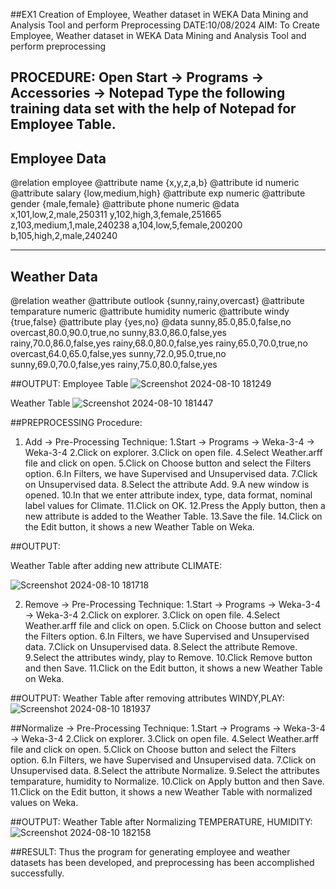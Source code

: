 ##EX1 Creation of Employee, Weather dataset in WEKA Data Mining and Analysis Tool and perform Preprocessing
DATE:10/08/2024
AIM:
To Create Employee, Weather dataset in WEKA Data Mining and Analysis Tool and perform preprocessing

PROCEDURE:
Open Start -> Programs -> Accessories -> Notepad
Type the following training data set with the help of Notepad for Employee Table.
--------------
Employee Data
---------------
@relation employee
@attribute name {x,y,z,a,b}
@attribute id numeric
@attribute salary {low,medium,high}
@attribute exp numeric
@attribute gender {male,female}
@attribute phone numeric
@data
x,101,low,2,male,250311
y,102,high,3,female,251665
z,103,medium,1,male,240238
a,104,low,5,female,200200
b,105,high,2,male,240240

--------------
Weather Data
---------------
@relation weather
@attribute outlook {sunny,rainy,overcast}
@attribute temparature numeric
@attribute humidity numeric
@attribute windy {true,false}
@attribute play {yes,no}
@data
sunny,85.0,85.0,false,no
overcast,80.0,90.0,true,no
sunny,83.0,86.0,false,yes
rainy,70.0,86.0,false,yes
rainy,68.0,80.0,false,yes
rainy,65.0,70.0,true,no
overcast,64.0,65.0,false,yes
sunny,72.0,95.0,true,no
sunny,69.0,70.0,false,yes
rainy,75.0,80.0,false,yes

##OUTPUT:
Employee Table
![Screenshot 2024-08-10 181249](https://github.com/user-attachments/assets/dd25215f-bae9-4fc2-afab-d58ada49f21b)

Weather Table
![Screenshot 2024-08-10 181447](https://github.com/user-attachments/assets/26e934ad-9b09-4fb8-bdc6-07e41158d0f4)

##PREPROCESSING
Procedure:
1) Add -> Pre-Processing Technique:
1.Start -> Programs -> Weka-3-4 -> Weka-3-4
2.Click on explorer.
3.Click on open file.
4.Select Weather.arff file and click on open.
5.Click on Choose button and select the Filters option.
6.In Filters, we have Supervised and Unsupervised data.
7.Click on Unsupervised data.
8.Select the attribute Add.
9.A new window is opened.
10.In that we enter attribute index, type, data format, nominal label values for Climate.
11.Click on OK.
12.Press the Apply button, then a new attribute is added to the Weather Table.
13.Save the file.
14.Click on the Edit button, it shows a new Weather Table on Weka.

##OUTPUT:

Weather Table after adding new attribute CLIMATE:

![Screenshot 2024-08-10 181718](https://github.com/user-attachments/assets/5bf046f9-3f79-4d09-aba6-6d4c685acf2b)

2) Remove -> Pre-Processing Technique:
1.Start -> Programs -> Weka-3-4 -> Weka-3-4
2.Click on explorer.
3.Click on open file.
4.Select Weather.arff file and click on open.
5.Click on Choose button and select the Filters option.
6.In Filters, we have Supervised and Unsupervised data.
7.Click on Unsupervised data.
8.Select the attribute Remove.
9.Select the attributes windy, play to Remove.
10.Click Remove button and then Save.
11.Click on the Edit button, it shows a new Weather Table on Weka.
   
##OUTPUT:
Weather Table after removing attributes WINDY,PLAY:
![Screenshot 2024-08-10 181937](https://github.com/user-attachments/assets/c2aa13c5-4f24-46df-8f08-a497dfd9e231)

##Normalize -> Pre-Processing Technique:
1.Start -> Programs -> Weka-3-4 -> Weka-3-4
2.Click on explorer.
3.Click on open file.
4.Select Weather.arff file and click on open.
5.Click on Choose button and select the Filters option.
6.In Filters, we have Supervised and Unsupervised data.
7.Click on Unsupervised data.
8.Select the attribute Normalize.
9.Select the attributes temparature, humidity to Normalize.
10.Click on Apply button and then Save.
11.Click on the Edit button, it shows a new Weather Table with normalized values on Weka.

##OUTPUT:
Weather Table after Normalizing TEMPERATURE, HUMIDITY:
![Screenshot 2024-08-10 182158](https://github.com/user-attachments/assets/6685264c-4538-4d04-973e-fdc42e563842)

##RESULT:
Thus the program for generating employee and weather datasets has been developed, and preprocessing has been accomplished successfully.
